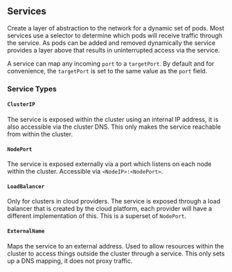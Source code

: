 ## Services

Create a layer of abstraction to the network for a dynamic set of pods. Most services use a selector to determine which pods will receive traffic through the service. As pods can be added and removed dynamically the service provides a layer above that results in uninterrupted access via the service.

A service can map any incoming `port` to a `targetPort`. By default and for convenience, the `targetPort` is set to the same value as the `port` field.

### Service Types

#### `ClusterIP`

The service is exposed within the cluster using an internal IP address, it is also accessible via the cluster DNS. This only makes the service reachable from within the cluster.

#### `NodePort`

The service is exposed externally via a port which listens on each node within the cluster. Accessible via `<NodeIP>:<NodePort>`.

#### `LoadBalancer`

Only for clusters in cloud providers. The service is exposed through a load balancer that is created by the cloud platform, each provider will have a different implementation of this. This is a superset of `NodePort`.

#### `ExternalName`

Maps the service to an external address. Used to allow resources within the cluster to access things outside the cluster through a service. This only sets up a DNS mapping, it does not proxy traffic.
